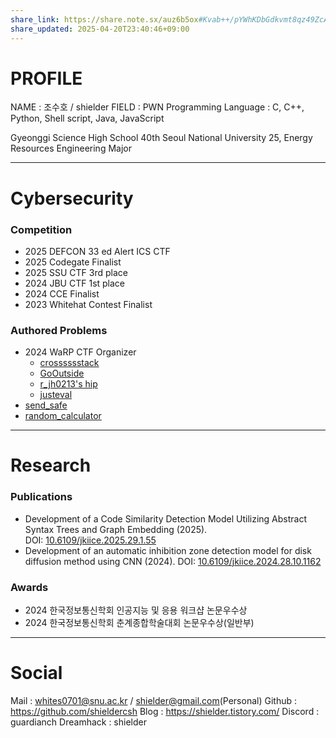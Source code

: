 ```yaml
---
share_link: https://share.note.sx/auz6b5ox#Kvab++/pYWhKDbGdkvmt8qz49ZcAkYvcP5W8JrnNULY
share_updated: 2025-04-20T23:40:46+09:00
---
```

# PROFILE

NAME : 조수호 / shielder
FIELD : PWN
Programming Language : C, C++, Python, Shell script, Java, JavaScript 

Gyeonggi Science High School 40th
Seoul National University 25, Energy Resources Engineering Major

---
# Cybersecurity

### Competition

- 2025 DEFCON 33 ed Alert ICS CTF
- 2025 Codegate Finalist
- 2025 SSU CTF 3rd place
- 2024 JBU CTF 1st place
- 2024 CCE Finalist
- 2023 Whitehat Contest Finalist

### Authored Problems

- 2024 WaRP CTF Organizer
	- [crosssssstack](https://dreamhack.io/wargame/challenges/1727)
	- [GoOutside](https://dreamhack.io/wargame/challenges/1729)
	- [r_jh0213's hip](https://dreamhack.io/wargame/challenges/1730)
	- [justeval](https://dreamhack.io/wargame/challenges/1732)
- [send_safe](https://dreamhack.io/wargame/challenges/1174)
- [random_calculator](https://dreamhack.io/wargame/challenges/1408)

---
# Research

### Publications

- Development of a Code Similarity Detection Model Utilizing Abstract Syntax Trees and Graph Embedding (2025). DOI: [10.6109/jkiice.2025.29.1.55](https://doi.org/10.6109/jkiice.2025.29.1.55)
- Development of an automatic inhibition zone detection model for disk diffusion method using CNN (2024). DOI: [10.6109/jkiice.2024.28.10.1162](https://doi.org/10.6109/jkiice.2024.28.10.1162)
### Awards

- 2024 한국정보통신학회 인공지능 및 응용 워크샵 논문우수상
- 2024 한국정보통신학회 춘계종합학술대회 논문우수상(일반부)

---
# Social

Mail : whites0701@snu.ac.kr / shielder@gmail.com(Personal)
Github : https://github.com/shieldercsh
Blog : https://shielder.tistory.com/
Discord : guardianch
Dreamhack : shielder